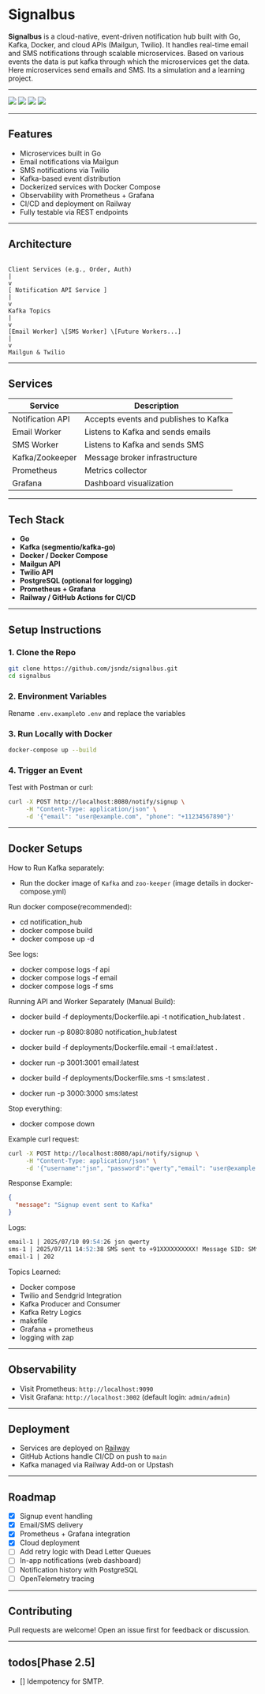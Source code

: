 # Signalbus

**Signalbus** is a cloud-native, event-driven notification hub built with Go, Kafka, Docker, and cloud APIs (Mailgun, Twilio). It handles real-time email and SMS notifications through scalable microservices. Based on various events the data is put kafka through which the microservices get the data. Here microservices send emails and SMS. Its a simulation and a learning project.

---

![](public/1.png)
![](public/2.png)
![](public/3.png)
![](public/4.png)

---

## Features

- Microservices built in Go
- Email notifications via Mailgun
- SMS notifications via Twilio
- Kafka-based event distribution
- Dockerized services with Docker Compose
- Observability with Prometheus + Grafana
- CI/CD and deployment on Railway
- Fully testable via REST endpoints

---

## Architecture

```

Client Services (e.g., Order, Auth)
|
v
[ Notification API Service ]
|
v
Kafka Topics
|
v
[Email Worker] \[SMS Worker] \[Future Workers...]
|
v
Mailgun & Twilio

```

---

## Services

| Service          | Description                           |
| ---------------- | ------------------------------------- |
| Notification API | Accepts events and publishes to Kafka |
| Email Worker     | Listens to Kafka and sends emails     |
| SMS Worker       | Listens to Kafka and sends SMS        |
| Kafka/Zookeeper  | Message broker infrastructure         |
| Prometheus       | Metrics collector                     |
| Grafana          | Dashboard visualization               |

---

## Tech Stack

- **Go**
- **Kafka (segmentio/kafka-go)**
- **Docker / Docker Compose**
- **Mailgun API**
- **Twilio API**
- **PostgreSQL (optional for logging)**
- **Prometheus + Grafana**
- **Railway / GitHub Actions for CI/CD**

---

## Setup Instructions

### 1. Clone the Repo

```bash
git clone https://github.com/jsndz/signalbus.git
cd signalbus
```

### 2. Environment Variables

Rename `.env.example`to `.env` and replace the variables

### 3. Run Locally with Docker

```bash
docker-compose up --build
```

### 4. Trigger an Event

Test with Postman or curl:

```bash
curl -X POST http://localhost:8080/notify/signup \
     -H "Content-Type: application/json" \
     -d '{"email": "user@example.com", "phone": "+11234567890"}'
```

---

## Docker Setups

How to Run Kafka separately:

- Run the docker image of `Kafka` and `zoo-keeper` (image details in docker-compose.yml)

Run docker compose(recommended):

- cd notification_hub
- docker compose build
- docker compose up -d

See logs:

- docker compose logs -f api
- docker compose logs -f email
- docker compose logs -f sms

Running API and Worker Separately (Manual Build):

- docker build -f deployments/Dockerfile.api -t notification_hub:latest .
- docker run -p 8080:8080 notification_hub:latest

- docker build -f deployments/Dockerfile.email -t email:latest .
- docker run -p 3001:3001 email:latest

- docker build -f deployments/Dockerfile.sms -t sms:latest .
- docker run -p 3000:3000 sms:latest

Stop everything:

- docker compose down

Example curl request:

```sh
curl -X POST http://localhost:8080/api/notify/signup \
     -H "Content-Type: application/json" \
     -d '{"username":"jsn", "password":"qwerty","email": "user@example.com", "phone": "+11234567890" }'

```

Response Example:

```json
{
  "message": "Signup event sent to Kafka"
}
```

Logs:

```md
email-1 | 2025/07/10 09:54:26 jsn qwerty
sms-1 | 2025/07/11 14:52:38 SMS sent to +91XXXXXXXXXX! Message SID: SMfXXXXXXXXXXXXXXXXXXXXXXXXXXX
email-1 | 202
```

Topics Learned:

- Docker compose
- Twilio and Sendgrid Integration
- Kafka Producer and Consumer
- Kafka Retry Logics
- makefile
- Grafana + prometheus
- logging with zap

---

## Observability

- Visit Prometheus: `http://localhost:9090`
- Visit Grafana: `http://localhost:3002` (default login: `admin/admin`)

---

## Deployment

- Services are deployed on [Railway](https://railway.app)
- GitHub Actions handle CI/CD on push to `main`
- Kafka managed via Railway Add-on or Upstash

---

## Roadmap

- [x] Signup event handling
- [x] Email/SMS delivery
- [x] Prometheus + Grafana integration
- [x] Cloud deployment
- [ ] Add retry logic with Dead Letter Queues
- [ ] In-app notifications (web dashboard)
- [ ] Notification history with PostgreSQL
- [ ] OpenTelemetry tracing

---

## Contributing

Pull requests are welcome! Open an issue first for feedback or discussion.

---

## todos[Phase 2.5]

- [] Idempotency for SMTP.
